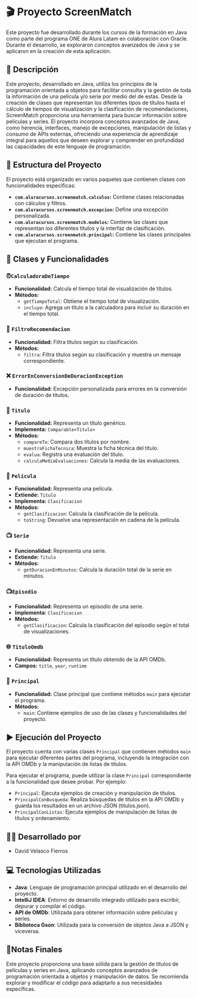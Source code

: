# 🎬 Proyecto ScreenMatch 

Este proyecto fue desarrollado durante los cursos de la formación en Java como parte del programa ONE de Alura Latam en colaboración con Oracle. 
Durante el desarrollo, se exploraron conceptos avanzados de Java y se aplicaron en la creación de esta aplicación.

## 📝 Descripción 

Este proyecto, desarrollado en Java, utiliza los principios de la programación orientada a objetos para facilitar consulta y la gestión de toda la información de una película y/o serie por medio del de estas. 
Desde la creación de clases que representan los diferentes tipos de títulos hasta el cálculo de tiempos de visualización y la clasificación de recomendaciones, ScreenMatch proporciona una herramienta para buscar información sobre peliculas y series.
El proyecto incorpora conceptos avanzados de Java, como herencia, interfaces, manejo de excepciones, manipulación de listas y consumo de APIs externas, ofreciendo 
una experiencia de aprendizaje integral para aquellos que deseen explorar y comprender en profundidad las capacidades de este lenguaje de programación.

## 📂 Estructura del Proyecto 

El proyecto está organizado en varios paquetes que contienen clases con funcionalidades específicas:

- **`com.aluracursos.screenmatch.calculos`:** Contiene clases relacionadas con cálculos y filtros.
- **`com.aluracursos.screenmatch.excepcion`:** Define una excepción personalizada.
- **`com.aluracursos.screenmatch.modelos`:** Contiene las clases que representan los diferentes títulos y la interfaz de clasificación.
- **`com.aluracursos.screenmatch.principal`:** Contiene las clases principales que ejecutan el programa.

## 🚀 Clases y Funcionalidades 

### ⏰`CalculadoraDeTiempo` 

- **Funcionalidad:** Calcula el tiempo total de visualización de títulos.
- **Métodos:**
  - `getTiempoTotal`: Obtiene el tiempo total de visualización.
  - `incluye`: Agrega un título a la calculadora para incluir su duración en el tiempo total.

### 🌟 `FiltroRecomendacion` 

- **Funcionalidad:** Filtra títulos según su clasificación.
- **Métodos:**
  - `filtra`: Filtra títulos según su clasificación y muestra un mensaje correspondiente.

### ❌ `ErrorEnConversionDeDuracionException` 

- **Funcionalidad:** Excepción personalizada para errores en la conversión de duración de títulos.

### 📑 `Titulo` 

- **Funcionalidad:** Representa un título genérico.
- **Implementa:** `Comparable<Titulo>`
- **Métodos:**
  - `compareTo`: Compara dos títulos por nombre.
  - `muestraFichaTecnica`: Muestra la ficha técnica del título.
  - `evalua`: Registra una evaluación del título.
  - `calculaMediaEvaluaciones`: Calcula la media de las evaluaciones.

### 🎥 `Pelicula` 

- **Funcionalidad:** Representa una película.
- **Extiende:** `Titulo`
- **Implementa:** `Clasificacion`
- **Métodos:**
  - `getClasificacion`: Calcula la clasificación de la película.
  - `toString`: Devuelve una representación en cadena de la película.

### 📺 `Serie` 

- **Funcionalidad:** Representa una serie.
- **Extiende:** `Titulo`
- **Métodos:**
  - `getDuracionEnMinutos`: Calcula la duración total de la serie en minutos.
 
### 📺`Episodio` 

- **Funcionalidad:** Representa un episodio de una serie.
- **Implementa:** `Clasificacion`
- **Métodos:**
  - `getClasificacion`: Calcula la clasificación del episodio según el total de visualizaciones.

### 🌐 `TituloOmdb` 

- **Funcionalidad:** Representa un título obtenido de la API OMDb.
- **Campos:** `title`, `year`, `runtime`

### 🚀 `Principal` 

- **Funcionalidad:** Clase principal que contiene métodos `main` para ejecutar el programa.
- **Métodos:**
  - `main`: Contiene ejemplos de uso de las clases y funcionalidades del proyecto.

## ▶️ Ejecución del Proyecto 

El proyecto cuenta con varias clases `Principal` que contienen métodos `main` para ejecutar diferentes partes del programa, incluyendo la integración con la API OMDb y la manipulación de listas de títulos.

Para ejecutar el programa, puede utilizar la clase `Principal` correspondiente a la funcionalidad que desee probar. Por ejemplo:

- `Principal`: Ejecuta ejemplos de creación y manipulación de títulos.
- `PrincipalConBusqueda`: Realiza búsquedas de títulos en la API OMDb y guarda los resultados en un archivo JSON (titulos.json).
- `PrincipalConListas`: Ejecuta ejemplos de manipulación de listas de títulos y ordenamiento.

## 👨‍💻 Desarrollado por
- David Velasco Fierros

## 💻 Tecnologías Utilizadas 

- **Java**: Lenguaje de programación principal utilizado en el desarrollo del proyecto.
- **IntelliJ IDEA**: Entorno de desarrollo integrado utilizado para escribir, depurar y compilar el código.
- **API de OMDb**: Utilizada para obtener información sobre películas y series.
- **Biblioteca Gson**: Utilizada para la conversión de objetos Java a JSON y viceversa.

## 📝Notas Finales 

Este proyecto proporciona una base sólida para la gestión de títulos de películas y series en Java, aplicando conceptos avanzados de programación orientada a objetos y manipulación de datos. Se recomienda explorar y modificar el código para adaptarlo a sus necesidades específicas.

